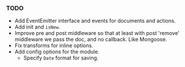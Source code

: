 ### TODO 

* Add EventEmitter interface and events for documents and actions.
* Add init and `isNew`.
* Improve pre and post middleware so that at least with post 'remove' middleware we pass the doc, and no callback. Like Mongoose.
* Fix transforms for inline options.
* Add config options for the module. 
    * Specify `Date` format for saving.
